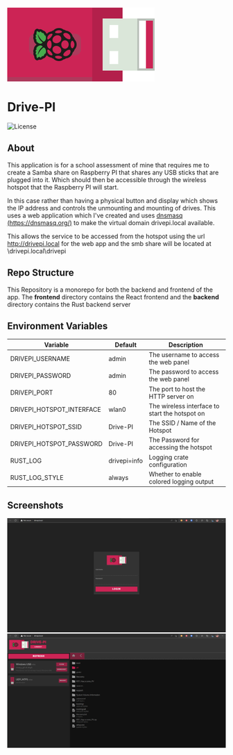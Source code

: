 ![Logo](assets/exported/svg/logo-side.svg)

# Drive-PI

![License](https://img.shields.io/github/license/jacobtread/Drive-PI?style=for-the-badge)

## About

This application is for a school assessment of mine that requires me to create a Samba share on Raspberry PI that shares
any USB sticks that are plugged into it.
Which should then be accessible through the wireless hotspot that the Raspberry PI will start.

In this case rather than having a physical button and display which shows the IP address and controls the unmounting and
mounting of drives.
This uses a web application which I've created and uses [dnsmasq (https://dnsmasq.org/)](https://dnsmasq.org/) to make
the virtual domain drivepi.local available.

This allows the service to be accessed from the hotspot using the url http://drivepi.local for the web app and the smb
share will be located at
\\drivepi.local\drivepi

## Repo Structure

This Repository is a monorepo for both the backend and frontend of the app. The **frontend** directory contains the React frontend and the **backend** directory contains the Rust backend server

## Environment Variables

| Variable                  | Default       | Description                                    |
|---------------------------|---------------|------------------------------------------------|
| DRIVEPI_USERNAME          | admin         | The username to access the web panel           |
| DRIVEPI_PASSWORD          | admin         | The password to access the web panel           |
| DRIVEPI_PORT              | 80            | The port to host the HTTP server on            |
| DRIVEPI_HOTSPOT_INTERFACE | wlan0         | The wireless interface to start the hotspot on |
| DRIVEPI_HOTSPOT_SSID      | Drive-PI      | The SSID / Name of the Hotspot                 |
| DRIVEPI_HOTSPOT_PASSWORD  | Drive-PI      | The Password for accessing the hotspot         |
| RUST_LOG                  | drivepi=info  | Logging crate configuration                    |
| RUST_LOG_STYLE            | always        | Whether to enable colored logging output       |

## Screenshots

![Auth Screenshot](assets/screenshots/auth.png)
![Main Screenshot](assets/screenshots/main.png)